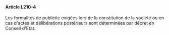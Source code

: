 #### Article L210-4

Les formalités de publicité exigées lors de la constitution de la société ou en cas d'actes et délibérations postérieurs sont déterminées par décret en Conseil d'Etat.

